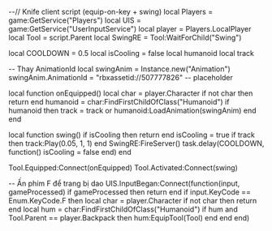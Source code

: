 --// Knife client script (equip-on-key + swing)
local Players = game:GetService("Players")
local UIS = game:GetService("UserInputService")
local player = Players.LocalPlayer
local Tool = script.Parent
local SwingRE = Tool:WaitForChild("Swing")

local COOLDOWN = 0.5
local isCooling = false
local humanoid
local track

-- Thay AnimationId
local swingAnim = Instance.new("Animation")
swingAnim.AnimationId = "rbxassetid://507777826" -- placeholder

local function onEquipped()
	local char = player.Character
	if not char then return end
	humanoid = char:FindFirstChildOfClass("Humanoid")
	if humanoid then
		track = track or humanoid:LoadAnimation(swingAnim)
	end
end

local function swing()
	if isCooling then return end
	isCooling = true
	if track then track:Play(0.05, 1, 1) end
	SwingRE:FireServer()
	task.delay(COOLDOWN, function()
		isCooling = false
	end)
end

Tool.Equipped:Connect(onEquipped)
Tool.Activated:Connect(swing)

-- Ấn phím F để trang bị dao
UIS.InputBegan:Connect(function(input, gameProcessed)
	if gameProcessed then return end
	if input.KeyCode == Enum.KeyCode.F then
		local char = player.Character
		if not char then return end
		local hum = char:FindFirstChildOfClass("Humanoid")
		if hum and Tool.Parent == player.Backpack then
			hum:EquipTool(Tool)
		end
	end
end)
